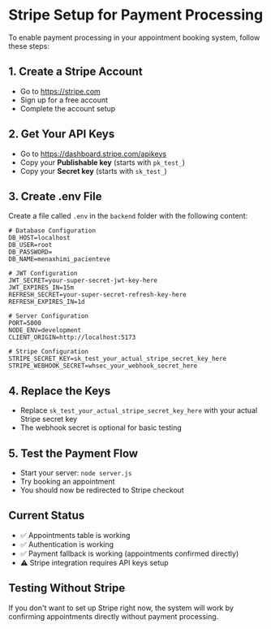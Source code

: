# Stripe Setup for Payment Processing

To enable payment processing in your appointment booking system, follow these steps:

## 1. Create a Stripe Account

- Go to https://stripe.com
- Sign up for a free account
- Complete the account setup

## 2. Get Your API Keys

- Go to https://dashboard.stripe.com/apikeys
- Copy your **Publishable key** (starts with `pk_test_`)
- Copy your **Secret key** (starts with `sk_test_`)

## 3. Create .env File

Create a file called `.env` in the `backend` folder with the following content:

```env
# Database Configuration
DB_HOST=localhost
DB_USER=root
DB_PASSWORD=
DB_NAME=menaxhimi_pacienteve

# JWT Configuration
JWT_SECRET=your-super-secret-jwt-key-here
JWT_EXPIRES_IN=15m
REFRESH_SECRET=your-super-secret-refresh-key-here
REFRESH_EXPIRES_IN=1d

# Server Configuration
PORT=5000
NODE_ENV=development
CLIENT_ORIGIN=http://localhost:5173

# Stripe Configuration
STRIPE_SECRET_KEY=sk_test_your_actual_stripe_secret_key_here
STRIPE_WEBHOOK_SECRET=whsec_your_webhook_secret_here
```

## 4. Replace the Keys

- Replace `sk_test_your_actual_stripe_secret_key_here` with your actual Stripe secret key
- The webhook secret is optional for basic testing

## 5. Test the Payment Flow

- Start your server: `node server.js`
- Try booking an appointment
- You should now be redirected to Stripe checkout

## Current Status

- ✅ Appointments table is working
- ✅ Authentication is working
- ✅ Payment fallback is working (appointments confirmed directly)
- ⚠️ Stripe integration requires API keys setup

## Testing Without Stripe

If you don't want to set up Stripe right now, the system will work by confirming appointments directly without payment processing.
